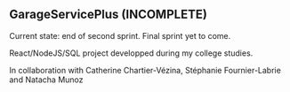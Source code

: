 ## GarageServicePlus (INCOMPLETE)

Current state: end of second sprint. Final sprint yet to come.

React/NodeJS/SQL project developped during my college studies. 

In collaboration with Catherine Chartier-Vézina, Stéphanie Fournier-Labrie and Natacha Munoz
